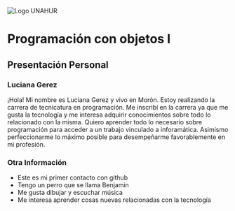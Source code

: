 ![Logo UNAHUR](./UNAHUR.png)

# Programación con objetos I
## Presentación Personal

### Luciana Gerez

¡Hola! Mi nombre es Luciana Gerez y vivo en Morón. Estoy realizando la carrera de tecnicatura en programación. 
Me inscribí en la carrera ya que me gusta la tecnología y me interesa adquirir conocimientos sobre todo lo relacionado con la misma.
Quiero aprender todo lo necesario sobre programación para acceder a un trabajo vinculado a inforamática. Asimismo perfeccionarme lo máximo posible para desempeñarme favorablemente en mi profesión.

### Otra Información
- Este es mi primer contacto con github
- Tengo un perro que se llama Benjamin
- Me gusta dibujar y escuchar música 
- Me interesa aprender cosas nuevas relacionadas con la tecnología

